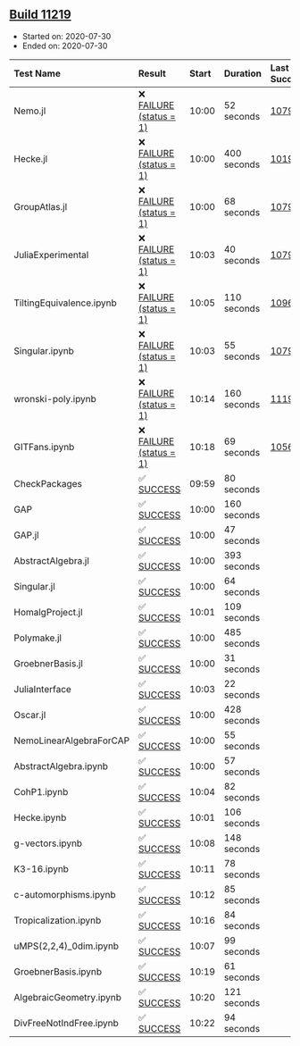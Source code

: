 ## [Build 11219](https://oscarci.mathematik.uni-kl.de/job/oscar/11219/)

* Started on: 2020-07-30
* Ended on: 2020-07-30

| Test Name    | Result | Start | Duration | Last Success | First Failure |
|:-------------|:-------|:------|:---------|:-------------|:--------------|
| Nemo.jl | ❌ [FAILURE (status = 1)](https://oscarci.mathematik.uni-kl.de/job/oscar/11219/artifact/logs/build-11219/Nemo.jl.log) | 10:00 | 52 seconds | [10790](https://oscarci.mathematik.uni-kl.de/job/oscar/10790/) | [10791](https://oscarci.mathematik.uni-kl.de/job/oscar/10791/) |
| Hecke.jl | ❌ [FAILURE (status = 1)](https://oscarci.mathematik.uni-kl.de/job/oscar/11219/artifact/logs/build-11219/Hecke.jl.log) | 10:00 | 400 seconds | [10197](https://oscarci.mathematik.uni-kl.de/job/oscar/10197/) | [10198](https://oscarci.mathematik.uni-kl.de/job/oscar/10198/) |
| GroupAtlas.jl | ❌ [FAILURE (status = 1)](https://oscarci.mathematik.uni-kl.de/job/oscar/11219/artifact/logs/build-11219/GroupAtlas.jl.log) | 10:00 | 68 seconds | [10790](https://oscarci.mathematik.uni-kl.de/job/oscar/10790/) | [10791](https://oscarci.mathematik.uni-kl.de/job/oscar/10791/) |
| JuliaExperimental | ❌ [FAILURE (status = 1)](https://oscarci.mathematik.uni-kl.de/job/oscar/11219/artifact/logs/build-11219/JuliaExperimental.log) | 10:03 | 40 seconds | [10790](https://oscarci.mathematik.uni-kl.de/job/oscar/10790/) | [10791](https://oscarci.mathematik.uni-kl.de/job/oscar/10791/) |
| TiltingEquivalence.ipynb | ❌ [FAILURE (status = 1)](https://oscarci.mathematik.uni-kl.de/job/oscar/11219/artifact/logs/build-11219/TiltingEquivalence.ipynb.log) | 10:05 | 110 seconds | [10962](https://oscarci.mathematik.uni-kl.de/job/oscar/10962/) | [10963](https://oscarci.mathematik.uni-kl.de/job/oscar/10963/) |
| Singular.ipynb | ❌ [FAILURE (status = 1)](https://oscarci.mathematik.uni-kl.de/job/oscar/11219/artifact/logs/build-11219/Singular.ipynb.log) | 10:03 | 55 seconds | [10790](https://oscarci.mathematik.uni-kl.de/job/oscar/10790/) | [10791](https://oscarci.mathematik.uni-kl.de/job/oscar/10791/) |
| wronski-poly.ipynb | ❌ [FAILURE (status = 1)](https://oscarci.mathematik.uni-kl.de/job/oscar/11219/artifact/logs/build-11219/wronski-poly.ipynb.log) | 10:14 | 160 seconds | [11192](https://oscarci.mathematik.uni-kl.de/job/oscar/11192/) | [11193](https://oscarci.mathematik.uni-kl.de/job/oscar/11193/) |
| GITFans.ipynb | ❌ [FAILURE (status = 1)](https://oscarci.mathematik.uni-kl.de/job/oscar/11219/artifact/logs/build-11219/GITFans.ipynb.log) | 10:18 | 69 seconds | [10566](https://oscarci.mathematik.uni-kl.de/job/oscar/10566/) | [10567](https://oscarci.mathematik.uni-kl.de/job/oscar/10567/) |
| CheckPackages | ✅ [SUCCESS](https://oscarci.mathematik.uni-kl.de/job/oscar/11219/artifact/logs/build-11219/CheckPackages.log) | 09:59 | 80 seconds |  |  |
| GAP | ✅ [SUCCESS](https://oscarci.mathematik.uni-kl.de/job/oscar/11219/artifact/logs/build-11219/GAP.log) | 10:00 | 160 seconds |  |  |
| GAP.jl | ✅ [SUCCESS](https://oscarci.mathematik.uni-kl.de/job/oscar/11219/artifact/logs/build-11219/GAP.jl.log) | 10:00 | 47 seconds |  |  |
| AbstractAlgebra.jl | ✅ [SUCCESS](https://oscarci.mathematik.uni-kl.de/job/oscar/11219/artifact/logs/build-11219/AbstractAlgebra.jl.log) | 10:00 | 393 seconds |  |  |
| Singular.jl | ✅ [SUCCESS](https://oscarci.mathematik.uni-kl.de/job/oscar/11219/artifact/logs/build-11219/Singular.jl.log) | 10:00 | 64 seconds |  |  |
| HomalgProject.jl | ✅ [SUCCESS](https://oscarci.mathematik.uni-kl.de/job/oscar/11219/artifact/logs/build-11219/HomalgProject.jl.log) | 10:01 | 109 seconds |  |  |
| Polymake.jl | ✅ [SUCCESS](https://oscarci.mathematik.uni-kl.de/job/oscar/11219/artifact/logs/build-11219/Polymake.jl.log) | 10:00 | 485 seconds |  |  |
| GroebnerBasis.jl | ✅ [SUCCESS](https://oscarci.mathematik.uni-kl.de/job/oscar/11219/artifact/logs/build-11219/GroebnerBasis.jl.log) | 10:00 | 31 seconds |  |  |
| JuliaInterface | ✅ [SUCCESS](https://oscarci.mathematik.uni-kl.de/job/oscar/11219/artifact/logs/build-11219/JuliaInterface.log) | 10:03 | 22 seconds |  |  |
| Oscar.jl | ✅ [SUCCESS](https://oscarci.mathematik.uni-kl.de/job/oscar/11219/artifact/logs/build-11219/Oscar.jl.log) | 10:00 | 428 seconds |  |  |
| NemoLinearAlgebraForCAP | ✅ [SUCCESS](https://oscarci.mathematik.uni-kl.de/job/oscar/11219/artifact/logs/build-11219/NemoLinearAlgebraForCAP.log) | 10:00 | 55 seconds |  |  |
| AbstractAlgebra.ipynb | ✅ [SUCCESS](https://oscarci.mathematik.uni-kl.de/job/oscar/11219/artifact/logs/build-11219/AbstractAlgebra.ipynb.log) | 10:00 | 57 seconds |  |  |
| CohP1.ipynb | ✅ [SUCCESS](https://oscarci.mathematik.uni-kl.de/job/oscar/11219/artifact/logs/build-11219/CohP1.ipynb.log) | 10:04 | 82 seconds |  |  |
| Hecke.ipynb | ✅ [SUCCESS](https://oscarci.mathematik.uni-kl.de/job/oscar/11219/artifact/logs/build-11219/Hecke.ipynb.log) | 10:01 | 106 seconds |  |  |
| g-vectors.ipynb | ✅ [SUCCESS](https://oscarci.mathematik.uni-kl.de/job/oscar/11219/artifact/logs/build-11219/g-vectors.ipynb.log) | 10:08 | 148 seconds |  |  |
| K3-16.ipynb | ✅ [SUCCESS](https://oscarci.mathematik.uni-kl.de/job/oscar/11219/artifact/logs/build-11219/K3-16.ipynb.log) | 10:11 | 78 seconds |  |  |
| c-automorphisms.ipynb | ✅ [SUCCESS](https://oscarci.mathematik.uni-kl.de/job/oscar/11219/artifact/logs/build-11219/c-automorphisms.ipynb.log) | 10:12 | 85 seconds |  |  |
| Tropicalization.ipynb | ✅ [SUCCESS](https://oscarci.mathematik.uni-kl.de/job/oscar/11219/artifact/logs/build-11219/Tropicalization.ipynb.log) | 10:16 | 84 seconds |  |  |
| uMPS(2,2,4)_0dim.ipynb | ✅ [SUCCESS](https://oscarci.mathematik.uni-kl.de/job/oscar/11219/artifact/logs/build-11219/uMPS-2-2-4-_0dim.ipynb.log) | 10:07 | 99 seconds |  |  |
| GroebnerBasis.ipynb | ✅ [SUCCESS](https://oscarci.mathematik.uni-kl.de/job/oscar/11219/artifact/logs/build-11219/GroebnerBasis.ipynb.log) | 10:19 | 61 seconds |  |  |
| AlgebraicGeometry.ipynb | ✅ [SUCCESS](https://oscarci.mathematik.uni-kl.de/job/oscar/11219/artifact/logs/build-11219/AlgebraicGeometry.ipynb.log) | 10:20 | 121 seconds |  |  |
| DivFreeNotIndFree.ipynb | ✅ [SUCCESS](https://oscarci.mathematik.uni-kl.de/job/oscar/11219/artifact/logs/build-11219/DivFreeNotIndFree.ipynb.log) | 10:22 | 94 seconds |  |  |
